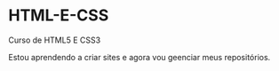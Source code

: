 # HTML-E-CSS
 Curso de HTML5 E CSS3

 Estou aprendendo a criar sites e agora vou geenciar meus repositórios.
